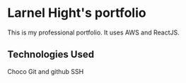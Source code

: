 # Larnel Hight's portfolio
This is my professional portfolio. It uses AWS and ReactJS.

## Technologies Used

Choco
Git and github
SSH
